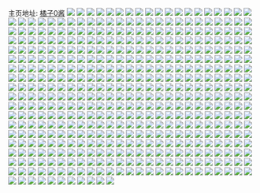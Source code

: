 主页地址: [橘子0酱](https://weibo.com/u/6701399837) 
![](https://wx4.sinaimg.cn/mw2000/007jwoe9ly1h9qiqtlejpj30j60j6gn1.jpg) 
![](https://wx4.sinaimg.cn/mw2000/007jwoe9ly1h9qcsbw22vj30pg15ytcb.jpg) 
![](https://wx4.sinaimg.cn/mw2000/007jwoe9ly1h9pflc5ofdj30wi1ycaz8.jpg) 
![](https://wx4.sinaimg.cn/mw2000/007jwoe9ly1h9pflg1nn5j30wi1yc7wh.jpg) 
![](https://wx4.sinaimg.cn/mw2000/007jwoe9ly1h9pflirvzej30wi1ycts8.jpg) 
![](https://wx4.sinaimg.cn/mw2000/007jwoe9ly1h9pflkoxbdj30wi1yc4hn.jpg) 
![](https://wx4.sinaimg.cn/mw2000/007jwoe9ly1h9pfln9adzj30wi1yckeg.jpg) 
![](https://wx4.sinaimg.cn/mw2000/007jwoe9ly1h9pflp9jcjj30wi1ycqld.jpg) 
![](https://wx4.sinaimg.cn/mw2000/007jwoe9ly1h9pflqx19zj30wi1ycqky.jpg) 
![](https://wx4.sinaimg.cn/mw2000/007jwoe9ly1h9pflt6byvj30wi1ycner.jpg) 
![](https://wx4.sinaimg.cn/mw2000/007jwoe9ly1h9p6z1iounj30wi1ycdwa.jpg) 
![](https://wx4.sinaimg.cn/mw2000/007jwoe9ly1h9p6z0a7zhj30wi1yctnm.jpg) 
![](https://wx4.sinaimg.cn/mw2000/007jwoe9ly1h9p4u9vikkj30ty0yg0we.jpg) 
![](https://wx4.sinaimg.cn/mw2000/007jwoe9ly1h9p4ucv9aej30wi1yctnh.jpg) 
![](https://wx4.sinaimg.cn/mw2000/007jwoe9ly1h9o75vvrhoj30wi1yctwe.jpg) 
![](https://wx4.sinaimg.cn/mw2000/007jwoe9ly1h9o75su8tkj30wi1ycnpd.jpg) 
![](https://wx4.sinaimg.cn/mw2000/007jwoe9ly1h9o75z8t87j30wi1yc4qp.jpg) 
![](https://wx4.sinaimg.cn/mw2000/007jwoe9ly1h9o7602ayyj30u01sxgzg.jpg) 
![](https://wx4.sinaimg.cn/mw2000/007jwoe9ly1h9m2c4nul4j30ty17c7fw.jpg) 
![](https://wx4.sinaimg.cn/mw2000/007jwoe9ly1h9lr18wi9gj30mh0tzqe1.jpg) 
![](https://wx4.sinaimg.cn/mw2000/007jwoe9ly1h9lr1plzulj32c0340kjl.jpg) 
![](https://wx4.sinaimg.cn/mw2000/007jwoe9ly1h9kg23wgq0j32c0340kjn.jpg) 
![](https://wx4.sinaimg.cn/mw2000/007jwoe9ly1h9kg1y2guyj32c0340e84.jpg) 
![](https://wx4.sinaimg.cn/mw2000/007jwoe9ly1h9kg1qxpwuj32c0340qv7.jpg) 
![](https://wx4.sinaimg.cn/mw2000/007jwoe9ly1h9kg3mckf5j31o02807wh.jpg) 
![](https://wx4.sinaimg.cn/mw2000/007jwoe9ly1h9jj4p1qmzj31sc2dsu0x.jpg) 
![](https://wx4.sinaimg.cn/mw2000/007jwoe9ly1h9jj7vh6bzj30fn0fndhj.jpg) 
![](https://wx4.sinaimg.cn/mw2000/007jwoe9ly1h9it2gzj00j30wi1ycgqg.jpg) 
![](https://wx4.sinaimg.cn/mw2000/007jwoe9ly1h9idrrp7vwj32c02c04qq.jpg) 
![](https://wx4.sinaimg.cn/mw2000/007jwoe9ly1h9ids9qlmwj32c02c01ky.jpg) 
![](https://wx4.sinaimg.cn/mw2000/007jwoe9ly1h9ids7ygltj32c0340u0x.jpg) 
![](https://wx4.sinaimg.cn/mw2000/007jwoe9ly1h9ids6hum4j32c02c0npe.jpg) 
![](https://wx4.sinaimg.cn/mw2000/007jwoe9ly1h9hqpq0sv2j30u00bnads.jpg) 
![](https://wx4.sinaimg.cn/mw2000/007jwoe9ly1h9fg2la3tzj30tu0ws795.jpg) 
![](https://wx4.sinaimg.cn/mw2000/007jwoe9ly1h9f3zf26x1j30u0140n6i.jpg) 
![](https://wx4.sinaimg.cn/mw2000/007jwoe9ly1h9f41hozfzj30u0140wny.jpg) 
![](https://wx4.sinaimg.cn/mw2000/007jwoe9ly1h9f3zgvusej30u0140qam.jpg) 
![](https://wx4.sinaimg.cn/mw2000/007jwoe9ly1h9f41gq6etj30u0140qbg.jpg) 
![](https://wx4.sinaimg.cn/mw2000/007jwoe9ly1h9eu8vlw90j30u01407d2.jpg) 
![](https://wx4.sinaimg.cn/mw2000/007jwoe9ly1h9e4ookmrrj30u00spgng.jpg) 
![](https://wx4.sinaimg.cn/mw2000/007jwoe9ly1h9e41ijidrj30jd0ivdit.jpg) 
![](https://wx4.sinaimg.cn/mw2000/007jwoe9ly1h9e41hwn77j30u0140484.jpg) 
![](https://wx4.sinaimg.cn/mw2000/007jwoe9ly1h9e2capmd0j30u00u0ahz.jpg) 
![](https://wx4.sinaimg.cn/mw2000/007jwoe9ly1h9e2cc582tj30u00u0k09.jpg) 
![](https://wx4.sinaimg.cn/mw2000/007jwoe9ly1h9e2cbjxnxj30u00u0dmx.jpg) 
![](https://wx4.sinaimg.cn/mw2000/007jwoe9ly1h9e2cp84g1j30u00u0dlh.jpg) 
![](https://wx4.sinaimg.cn/mw2000/007jwoe9ly1h9e2cqwqijj30u0140wqr.jpg) 
![](https://wx4.sinaimg.cn/mw2000/007jwoe9ly1h9e2ccnu3tj30u00u0wl0.jpg) 
![](https://wx4.sinaimg.cn/mw2000/007jwoe9ly1h9dxlnnle0j30u014045s.jpg) 
![](https://wx4.sinaimg.cn/mw2000/007jwoe9ly1h9dxln11qhj30u01407a3.jpg) 
![](https://wx4.sinaimg.cn/mw2000/007jwoe9ly1h9dqbxrp8jj30tr0swgn9.jpg) 
![](https://wx4.sinaimg.cn/mw2000/007jwoe9ly1h9dqbecyddj30tt1bftbq.jpg) 
![](https://wx4.sinaimg.cn/mw2000/007jwoe9ly1h9dgabd6h9j30u00u0dll.jpg) 
![](https://wx4.sinaimg.cn/mw2000/007jwoe9ly1h9dgabqs1hj30u00u0q9n.jpg) 
![](https://wx4.sinaimg.cn/mw2000/007jwoe9ly1h9d0qziejnj30tw0pxabk.jpg) 
![](https://wx4.sinaimg.cn/mw2000/007jwoe9ly1h9czeavhd6j30u01sy40h.jpg) 
![](https://wx4.sinaimg.cn/mw2000/007jwoe9ly1h9czecb3j0j30u01sywha.jpg) 
![](https://wx4.sinaimg.cn/mw2000/007jwoe9ly1h9czedgug1j30u01symzz.jpg) 
![](https://wx4.sinaimg.cn/mw2000/007jwoe9ly1h9ctbws8s5j30u0140gwp.jpg) 
![](https://wx4.sinaimg.cn/mw2000/007jwoe9ly1h9ctbxcykaj30u0140te9.jpg) 
![](https://wx4.sinaimg.cn/mw2000/007jwoe9ly1h9bip7lm8bj30u01syn35.jpg) 
![](https://wx4.sinaimg.cn/mw2000/007jwoe9ly1h9baen6hsqj30u014048p.jpg) 
![](https://wx4.sinaimg.cn/mw2000/007jwoe9ly1h9baemm7onj30u0140k1n.jpg) 
![](https://wx4.sinaimg.cn/mw2000/007jwoe9ly1h99aqozhq6j30an0etdgd.jpg) 
![](https://wx4.sinaimg.cn/mw2000/007jwoe9ly1h99aoiftorj30u0140q7x.jpg) 
![](https://wx4.sinaimg.cn/mw2000/007jwoe9ly1h99aoitgopj30u014047m.jpg) 
![](https://wx4.sinaimg.cn/mw2000/007jwoe9ly1h97s2wehr8j30u01sy4a1.jpg) 
![](https://wx4.sinaimg.cn/mw2000/007jwoe9ly1h903dbucrgj30u01syn4y.jpg) 
![](https://wx4.sinaimg.cn/mw2000/007jwoe9ly1h903dhc0anj30u01sy7cs.jpg) 
![](https://wx4.sinaimg.cn/mw2000/007jwoe9ly1h900byoappj30u01sywly.jpg) 
![](https://wx4.sinaimg.cn/mw2000/007jwoe9ly1h900bty05sj30u01sy464.jpg) 
![](https://wx4.sinaimg.cn/mw2000/007jwoe9ly1h900c4wgyvj30u01syqal.jpg) 
![](https://wx4.sinaimg.cn/mw2000/007jwoe9ly1h8zhz8dja0j30u0140tdv.jpg) 
![](https://wx4.sinaimg.cn/mw2000/007jwoe9ly1h8zhzvyf8gj30u01sywjk.jpg) 
![](https://wx4.sinaimg.cn/mw2000/007jwoe9ly1h8ya7r2s9fj30ps0r6wi5.jpg) 
![](https://wx4.sinaimg.cn/mw2000/007jwoe9ly1h8x7zw9cd9j30u014010g.jpg) 
![](https://wx4.sinaimg.cn/mw2000/007jwoe9ly1h8wtrylvh8j30u01sywjt.jpg) 
![](https://wx4.sinaimg.cn/mw2000/007jwoe9ly1h8vlwkpmy9j30u01sydk9.jpg) 
![](https://wx4.sinaimg.cn/mw2000/007jwoe9ly1h8vhmngh63j30u01sywit.jpg) 
![](https://wx4.sinaimg.cn/mw2000/007jwoe9ly1h8v3rahfswj30u00u0n23.jpg) 
![](https://wx4.sinaimg.cn/mw2000/007jwoe9ly1h8v3rbbqscj30u0140wo0.jpg) 
![](https://wx4.sinaimg.cn/mw2000/007jwoe9ly1h8uj0auu52j30u00q8wib.jpg) 
![](https://wx4.sinaimg.cn/mw2000/007jwoe9ly1h8uj0o74v0j30u00m50vy.jpg) 
![](https://wx4.sinaimg.cn/mw2000/007jwoe9ly1h8u33je19uj30u0140al8.jpg) 
![](https://wx4.sinaimg.cn/mw2000/007jwoe9ly1h8u33kfue1j30u0140n84.jpg) 
![](https://wx4.sinaimg.cn/mw2000/007jwoe9ly1h8u3akt1pbj30ku0bojrz.jpg) 
![](https://wx4.sinaimg.cn/mw2000/007jwoe9ly1h8t2fp5xo0j30u0140doz.jpg) 
![](https://wx4.sinaimg.cn/mw2000/007jwoe9ly1h8t2fxkmvlj30u0140dod.jpg) 
![](https://wx4.sinaimg.cn/mw2000/007jwoe9ly1h8t2ftcnvfj30u00u0gu9.jpg) 
![](https://wx4.sinaimg.cn/mw2000/007jwoe9ly1h8t2fzvp5qj30u00u0wn9.jpg) 
![](https://wx4.sinaimg.cn/mw2000/007jwoe9ly1h8t2g14buoj30u00u043s.jpg) 
![](https://wx4.sinaimg.cn/mw2000/007jwoe9ly1h8t2g3il5ij30u00u0thd.jpg) 
![](https://wx4.sinaimg.cn/mw2000/007jwoe9ly1h8t2g7vv0pj30u00u0k1a.jpg) 
![](https://wx4.sinaimg.cn/mw2000/007jwoe9ly1h8t2g6btytj30u00u0qal.jpg) 
![](https://wx4.sinaimg.cn/mw2000/007jwoe9ly1h8orr7pfrlj30u00u0gv4.jpg) 
![](https://wx4.sinaimg.cn/mw2000/007jwoe9ly1h8orr80z3vj30u0140gve.jpg) 
![](https://wx4.sinaimg.cn/mw2000/007jwoe9ly1h8osl8dk9vj30u01sytgc.jpg) 
![](https://wx4.sinaimg.cn/mw2000/007jwoe9ly1h8osleginsj30u01sywmk.jpg) 
![](https://wx4.sinaimg.cn/mw2000/007jwoe9ly1h8ondsoomaj30u01sxqb0.jpg) 
![](https://wx4.sinaimg.cn/mw2000/007jwoe9ly1h8one6efylj30u01syah3.jpg) 
![](https://wx4.sinaimg.cn/mw2000/007jwoe9ly1h8okd1dvznj30u0141wn1.jpg) 
![](https://wx4.sinaimg.cn/mw2000/007jwoe9ly1h8okd2jba6j30u0140gtr.jpg) 
![](https://wx4.sinaimg.cn/mw2000/007jwoe9ly1h8okd1o7ahj30u014178k.jpg) 
![](https://wx4.sinaimg.cn/mw2000/007jwoe9ly1h8okd22bz3j30u0141wmx.jpg) 
![](https://wx4.sinaimg.cn/mw2000/007jwoe9ly1h8jh77rke9j30u01sx49u.jpg) 
![](https://wx4.sinaimg.cn/mw2000/007jwoe9ly1h8jh8lvxu8j30tu0yk10c.jpg) 
![](https://wx4.sinaimg.cn/mw2000/007jwoe9ly1h8jh7ui62aj30u00d8mzs.jpg) 
![](https://wx4.sinaimg.cn/mw2000/007jwoe9ly1h8iu3y6tgrj31sy0u0gsl.jpg) 
![](https://wx4.sinaimg.cn/mw2000/007jwoe9ly1h8iu3tscyoj31sy0u0akw.jpg) 
![](https://wx4.sinaimg.cn/mw2000/007jwoe9ly1h8ik32s4pfj31400u0467.jpg) 
![](https://wx4.sinaimg.cn/mw2000/007jwoe9ly1h8ha9ojy7sj313z0u0489.jpg) 
![](https://wx4.sinaimg.cn/mw2000/007jwoe9ly1h8hadoixq1j30u01syal9.jpg) 
![](https://wx4.sinaimg.cn/mw2000/007jwoe9ly1h8haj6yb5uj30u01syadf.jpg) 
![](https://wx4.sinaimg.cn/mw2000/007jwoe9ly1h8h4rz1ejdj30u01sygra.jpg) 
![](https://wx4.sinaimg.cn/mw2000/007jwoe9ly1h8h4ufsaaoj30u01sygqi.jpg) 
![](https://wx4.sinaimg.cn/mw2000/007jwoe9ly1h8g885rlymj30u00tx0v2.jpg) 
![](https://wx4.sinaimg.cn/mw2000/007jwoe9ly1h8g1b58e5dj30u01sydlb.jpg) 
![](https://wx4.sinaimg.cn/mw2000/007jwoe9ly1h8g1b3ypp5j30u01sygwz.jpg) 
![](https://wx4.sinaimg.cn/mw2000/007jwoe9ly1h8g1bbumxvj30u01sy49u.jpg) 
![](https://wx4.sinaimg.cn/mw2000/007jwoe9ly1h8g1biv76sj30u01syk2p.jpg) 
![](https://wx4.sinaimg.cn/mw2000/007jwoe9ly1h8fbssqklmj30tz0xd412.jpg) 
![](https://wx4.sinaimg.cn/mw2000/007jwoe9ly1h8dvwubacvj313y0u0k0d.jpg) 
![](https://wx4.sinaimg.cn/mw2000/007jwoe9ly1h8dvwuv4haj313y0u0k0a.jpg) 
![](https://wx4.sinaimg.cn/mw2000/007jwoe9ly1h8dvwveuypj313y0u0qdd.jpg) 
![](https://wx4.sinaimg.cn/mw2000/007jwoe9ly1h8dvww245oj313y0u0n6z.jpg) 
![](https://wx4.sinaimg.cn/mw2000/007jwoe9ly1h8d2y634svj30u01syq8b.jpg) 
![](https://wx4.sinaimg.cn/mw2000/007jwoe9ly1h8cxeskbh9j31hc0u0n82.jpg) 
![](https://wx4.sinaimg.cn/mw2000/007jwoe9ly1h8cv0r4i88j30u01sx49m.jpg) 
![](https://wx4.sinaimg.cn/mw2000/007jwoe9ly1h8crfcni4lj30u0140n76.jpg) 
![](https://wx4.sinaimg.cn/mw2000/007jwoe9ly1h8crfc79q2j30u0140qbk.jpg) 
![](https://wx4.sinaimg.cn/mw2000/007jwoe9ly1h8bmweks82j30u0140jz1.jpg) 
![](https://wx4.sinaimg.cn/mw2000/007jwoe9ly1h8bhzwh4qkj30u0140tdb.jpg) 
![](https://wx4.sinaimg.cn/mw2000/007jwoe9ly1h8bbx94bsfj30rt1b5n6d.jpg) 
![](https://wx4.sinaimg.cn/mw2000/007jwoe9ly1h8bbxqeq44j30zk0k0djg.jpg) 
![](https://wx4.sinaimg.cn/mw2000/007jwoe9ly1h8atvbwji6j31sy0u0gw4.jpg) 
![](https://wx4.sinaimg.cn/mw2000/007jwoe9ly1h8angm7yb3j31400u0n4q.jpg) 
![](https://wx4.sinaimg.cn/mw2000/007jwoe9ly1h8angly8bbj31400u0gub.jpg) 
![](https://wx4.sinaimg.cn/mw2000/007jwoe9ly1h8aconinrij30hs0hsjru.jpg) 
![](https://wx4.sinaimg.cn/mw2000/007jwoe9ly1h88aiucdz8j30mv0mv0ux.jpg) 
![](https://wx4.sinaimg.cn/mw2000/007jwoe9ly1h88ai45focj30u01syjy2.jpg) 
![](https://wx4.sinaimg.cn/mw2000/007jwoe9ly1h888romto1j30q30sfjv3.jpg) 
![](https://wx4.sinaimg.cn/mw2000/007jwoe9ly1h888s5fpeyj30u014043y.jpg) 
![](https://wx4.sinaimg.cn/mw2000/007jwoe9ly1h888s4sxgaj30u01407ch.jpg) 
![](https://wx4.sinaimg.cn/mw2000/007jwoe9ly1h872h8ip3oj30u01bs0vq.jpg) 
![](https://wx4.sinaimg.cn/mw2000/007jwoe9ly1h870np8hy2j30u01syn45.jpg) 
![](https://wx4.sinaimg.cn/mw2000/007jwoe9ly1h86o6j1idij30gz0hsjsg.jpg) 
![](https://wx4.sinaimg.cn/mw2000/007jwoe9ly1h860jq49f4j30u0140dls.jpg) 
![](https://wx4.sinaimg.cn/mw2000/007jwoe9ly1h85mzgr7aqj30u00mjdgs.jpg) 
![](https://wx4.sinaimg.cn/mw2000/007jwoe9ly1h84lqlxosxj30u01407at.jpg) 
![](https://wx4.sinaimg.cn/mw2000/007jwoe9ly1h83w94jolmj30u01400yy.jpg) 
![](https://wx4.sinaimg.cn/mw2000/007jwoe9ly1h83w9466rej30u0140n53.jpg) 
![](https://wx4.sinaimg.cn/mw2000/007jwoe9ly1h83w94wcotj30u0140qcj.jpg) 
![](https://wx4.sinaimg.cn/mw2000/007jwoe9ly1h83w96v4xcj30u0140q8l.jpg) 
![](https://wx4.sinaimg.cn/mw2000/007jwoe9ly1h83w97tlqtj30u010y75n.jpg) 
![](https://wx4.sinaimg.cn/mw2000/007jwoe9ly1h83w97fegej30u0140n7w.jpg) 
![](https://wx4.sinaimg.cn/mw2000/007jwoe9ly1h83w96ei8oj30u0140tia.jpg) 
![](https://wx4.sinaimg.cn/mw2000/007jwoe9ly1h83w95y6yuj30u01407bs.jpg) 
![](https://wx4.sinaimg.cn/mw2000/007jwoe9ly1h83w95f28fj30u01407e5.jpg) 
![](https://wx4.sinaimg.cn/mw2000/007jwoe9ly1h836asgbgbj30u01lan21.jpg) 
![](https://wx4.sinaimg.cn/mw2000/007jwoe9ly1h827ux7y72j30u01sywjr.jpg) 
![](https://wx4.sinaimg.cn/mw2000/007jwoe9ly1h80cnqps17j30u01sy0x2.jpg) 
![](https://wx4.sinaimg.cn/mw2000/007jwoe9ly1h80cnsed6dj30u01sy78w.jpg) 
![](https://wx4.sinaimg.cn/mw2000/007jwoe9ly1h80abl7grnj30ty0wijtd.jpg) 
![](https://wx4.sinaimg.cn/mw2000/007jwoe9ly1h7z3j3pwf5j30u0140tcb.jpg) 
![](https://wx4.sinaimg.cn/mw2000/007jwoe9ly1h7z3j3egxyj30u0140n0t.jpg) 
![](https://wx4.sinaimg.cn/mw2000/007jwoe9ly1h7z3j4iq05j30u0140qa4.jpg) 
![](https://wx4.sinaimg.cn/mw2000/007jwoe9ly1h7ymi0qb7cj31sy0u0tda.jpg) 
![](https://wx4.sinaimg.cn/mw2000/007jwoe9ly1h7xzd0poj0j30u00u0agq.jpg) 
![](https://wx4.sinaimg.cn/mw2000/007jwoe9ly1h7xzewklywj30u01sy78b.jpg) 
![](https://wx4.sinaimg.cn/mw2000/007jwoe9ly1h7xzeye8g0j30u01syjvl.jpg) 
![](https://wx4.sinaimg.cn/mw2000/007jwoe9ly1h7xzd1e5lzj30u00u0dnb.jpg) 
![](https://wx4.sinaimg.cn/mw2000/007jwoe9ly1h7xzd0ekwlj30u00u0430.jpg) 
![](https://wx4.sinaimg.cn/mw2000/007jwoe9ly1h7xzd7iagqj31bd0twdpm.jpg) 
![](https://wx4.sinaimg.cn/mw2000/007jwoe9ly1h7xzd12lgqj30u00u0jy0.jpg) 
![](https://wx4.sinaimg.cn/mw2000/007jwoe9ly1h7xzgv953oj30u00u045t.jpg) 
![](https://wx4.sinaimg.cn/mw2000/007jwoe9ly1h7xzguxorxj30pf0pf42u.jpg) 
![](https://wx4.sinaimg.cn/mw2000/007jwoe9ly1h7xq2p45ybj30u01sy78r.jpg) 
![](https://wx4.sinaimg.cn/mw2000/007jwoe9ly1h7xq2qq72fj30u01sywkn.jpg) 
![](https://wx4.sinaimg.cn/mw2000/007jwoe9ly1h7xq2nvm8vj30u01sywkc.jpg) 
![](https://wx4.sinaimg.cn/mw2000/007jwoe9ly1h7xq2rya92j30u01syn2c.jpg) 
![](https://wx4.sinaimg.cn/mw2000/007jwoe9ly1h7wk571qh6j30u0140ajm.jpg) 
![](https://wx4.sinaimg.cn/mw2000/007jwoe9ly1h7wijpch8uj30u01sy78l.jpg) 
![](https://wx4.sinaimg.cn/mw2000/007jwoe9ly1h7wijo27t2j30u01syn27.jpg) 
![](https://wx4.sinaimg.cn/mw2000/007jwoe9ly1h7wih49ccsj30u01syag2.jpg) 
![](https://wx4.sinaimg.cn/mw2000/007jwoe9ly1h7wi5crfdqj30u00u0tco.jpg) 
![](https://wx4.sinaimg.cn/mw2000/007jwoe9ly1h7wdgo9f2mj30u0140wn9.jpg) 
![](https://wx4.sinaimg.cn/mw2000/007jwoe9ly1h7w9z91wjhj30u0140akg.jpg) 
![](https://wx4.sinaimg.cn/mw2000/007jwoe9ly1h7vgifemq5j30u01c246v.jpg) 
![](https://wx4.sinaimg.cn/mw2000/007jwoe9ly1h7vd2m8csgj31400u0afd.jpg) 
![](https://wx4.sinaimg.cn/mw2000/007jwoe9ly1h7vd2lw441j31400u0jxi.jpg) 
![](https://wx4.sinaimg.cn/mw2000/007jwoe9ly1h7uik0q4zxj30u01sytn3.jpg) 
![](https://wx4.sinaimg.cn/mw2000/007jwoe9ly1h7tysy9u5rj30u00i2aay.jpg) 
![](https://wx4.sinaimg.cn/mw2000/007jwoe9ly1h7s6s8xn2wj30u01syn8e.jpg) 
![](https://wx4.sinaimg.cn/mw2000/007jwoe9ly1h7s6s4aj92j30u01syama.jpg) 
![](https://wx4.sinaimg.cn/mw2000/007jwoe9ly1h7s482qlvnj30u0140n2i.jpg) 
![](https://wx4.sinaimg.cn/mw2000/007jwoe9ly1h7s482xfm0j30ah0aht93.jpg) 
![](https://wx4.sinaimg.cn/mw2000/007jwoe9ly1h7rnmb00lcj30u00u0wjv.jpg) 
![](https://wx4.sinaimg.cn/mw2000/007jwoe9ly1h7rnmai1ywj30u00u00xa.jpg) 
![](https://wx4.sinaimg.cn/mw2000/007jwoe9ly1h7r2dw71tuj30u0140wh6.jpg) 
![](https://wx4.sinaimg.cn/mw2000/007jwoe9ly1h7r29nph0aj30u01sy14d.jpg) 
![](https://wx4.sinaimg.cn/mw2000/007jwoe9ly1h7r29gii1rj30u01sydkd.jpg) 
![](https://wx4.sinaimg.cn/mw2000/007jwoe9ly1h7qmqttsuwj30u01407f8.jpg) 
![](https://wx4.sinaimg.cn/mw2000/007jwoe9ly1h7qmqt8i55j30u0140144.jpg) 
![](https://wx4.sinaimg.cn/mw2000/007jwoe9ly1h7p1cj4zvgj30u0140wn5.jpg) 
![](https://wx4.sinaimg.cn/mw2000/007jwoe9ly1h7lcya0k38j30u0190the.jpg) 
![](https://wx4.sinaimg.cn/mw2000/007jwoe9ly1h7kz1owwmgj30u0140wls.jpg) 
![](https://wx4.sinaimg.cn/mw2000/007jwoe9ly1h7kopwcjt9j30u01sywiv.jpg) 
![](https://wx4.sinaimg.cn/mw2000/007jwoe9ly1h7kopmuna2j30tm1s2dia.jpg) 
![](https://wx4.sinaimg.cn/mw2000/007jwoe9ly1h7ixjeg5anj30u01407dv.jpg) 
![](https://wx4.sinaimg.cn/mw2000/007jwoe9ly1h7ixje3jfyj30u0140dpx.jpg) 
![](https://wx4.sinaimg.cn/mw2000/007jwoe9ly1h7ixjf4ww0j30u01407ee.jpg) 
![](https://wx4.sinaimg.cn/mw2000/007jwoe9ly1h7f33p0ccjj30u0140n07.jpg) 
![](https://wx4.sinaimg.cn/mw2000/007jwoe9ly1h7f33pfbnkj30u01400y4.jpg) 
![](https://wx4.sinaimg.cn/mw2000/007jwoe9ly1h7f33pspsxj30u0140gru.jpg) 
![](https://wx4.sinaimg.cn/mw2000/007jwoe9ly1h7f33t7336j30u00u0mz7.jpg) 
![](https://wx4.sinaimg.cn/mw2000/007jwoe9ly1h7f33tipmqj30u0140n40.jpg) 
![](https://wx4.sinaimg.cn/mw2000/007jwoe9ly1h7f33tuv41j30u0140aia.jpg) 
![](https://wx4.sinaimg.cn/mw2000/007jwoe9ly1h7f2yoodlfj30u01sytco.jpg) 
![](https://wx4.sinaimg.cn/mw2000/007jwoe9ly1h7f2ypvut4j30u01sy799.jpg) 
![](https://wx4.sinaimg.cn/mw2000/007jwoe9ly1h78opycm8yj30u01400ut.jpg) 
![](https://wx4.sinaimg.cn/mw2000/007jwoe9ly1h76yd0pwuzj30u0140akp.jpg) 
![](https://wx4.sinaimg.cn/mw2000/007jwoe9ly1h768ak5t9hj30u0140dhf.jpg) 
![](https://wx4.sinaimg.cn/mw2000/007jwoe9ly1h768ala9sjj30u0140dir.jpg) 
![](https://wx4.sinaimg.cn/mw2000/007jwoe9ly1h75yxuumryj30lc0sg0ya.jpg) 
![](https://wx4.sinaimg.cn/mw2000/007jwoe9ly1h75yxtu654j30lc0sgn30.jpg) 
![](https://wx4.sinaimg.cn/mw2000/007jwoe9ly1h75yxuddezj30lc0sgwk1.jpg) 
![](https://wx4.sinaimg.cn/mw2000/007jwoe9ly1h74ouvspktj30u0140nga.jpg) 
![](https://wx4.sinaimg.cn/mw2000/007jwoe9ly1h72srvf74dj30u0140dme.jpg) 
![](https://wx4.sinaimg.cn/mw2000/007jwoe9ly1h72srwfrc9j30u0140gop.jpg) 
![](https://wx4.sinaimg.cn/mw2000/007jwoe9ly1h72srxobbcj30u014040m.jpg) 
![](https://wx4.sinaimg.cn/mw2000/007jwoe9ly1h72srqa3fvj30u0140jyq.jpg) 
![](https://wx4.sinaimg.cn/mw2000/007jwoe9ly1h72srt18nwj30u014079r.jpg) 
![](https://wx4.sinaimg.cn/mw2000/007jwoe9ly1h72srr9umcj30u0140q8c.jpg) 
![](https://wx4.sinaimg.cn/mw2000/007jwoe9ly1h72sru7e0rj30u0140qdv.jpg) 
![](https://wx4.sinaimg.cn/mw2000/007jwoe9ly1h72srs61ocj30u0140gtd.jpg) 
![](https://wx4.sinaimg.cn/mw2000/007jwoe9ly1h6yyh3jktzj30u014077f.jpg) 
![](https://wx4.sinaimg.cn/mw2000/007jwoe9ly1h6yyh6etwxj30u0140whc.jpg) 
![](https://wx4.sinaimg.cn/mw2000/007jwoe9ly1h6yyh4710jj30sq12awkv.jpg) 
![](https://wx4.sinaimg.cn/mw2000/007jwoe9ly1h6yyh4l1hkj30o40w60tc.jpg) 
![](https://wx4.sinaimg.cn/mw2000/007jwoe9ly1h6yyh57qbyj30u0140k0h.jpg) 
![](https://wx4.sinaimg.cn/mw2000/007jwoe9ly1h6yyh5uidvj30u0140tgr.jpg) 
![](https://wx4.sinaimg.cn/mw2000/007jwoe9ly1h6y78ktxgsj30u0140dn2.jpg) 
![](https://wx4.sinaimg.cn/mw2000/007jwoe9ly1h6r73pivboj30u01400uj.jpg) 
![](https://wx4.sinaimg.cn/mw2000/007jwoe9ly1h6r73ptw7hj30u0140jww.jpg) 
![](https://wx4.sinaimg.cn/mw2000/007jwoe9ly1h6ph4r0kdjj31400u0wlx.jpg) 
![](https://wx4.sinaimg.cn/mw2000/007jwoe9ly1h6ph4q0z2oj31400u0wme.jpg) 
![](https://wx4.sinaimg.cn/mw2000/007jwoe9ly1h6ph4qo5v6j31410u0430.jpg) 
![](https://wx4.sinaimg.cn/mw2000/007jwoe9ly1h6ph4rfcc8j31400u0q64.jpg) 
![](https://wx4.sinaimg.cn/mw2000/007jwoe9ly1h6ph4s3hzdj31400u047w.jpg) 
![](https://wx4.sinaimg.cn/mw2000/007jwoe9ly1h6ph4q9vgzj30u00u0mxu.jpg) 
![](https://wx4.sinaimg.cn/mw2000/007jwoe9ly1h6f1hebmooj30wi1yck33.jpg) 
![](https://wx4.sinaimg.cn/mw2000/007jwoe9ly1h6eaoyyue3j32c02c0hdt.jpg) 
![](https://wx4.sinaimg.cn/mw2000/007jwoe9ly1h6dtghods5j32c0340npd.jpg) 
![](https://wx4.sinaimg.cn/mw2000/007jwoe9ly1h6avk9gyi3j30u00u00uq.jpg) 
![](https://wx4.sinaimg.cn/mw2000/007jwoe9ly1h6avk9r8mcj30u00u0wkw.jpg) 
![](https://wx4.sinaimg.cn/mw2000/007jwoe9ly1h6auczyxccj30u0140gni.jpg) 
![](https://wx4.sinaimg.cn/mw2000/007jwoe9ly1h6au8687csj30u00u0q47.jpg) 
![](https://wx4.sinaimg.cn/mw2000/007jwoe9ly1h6au85oq8cj30u00u0jsz.jpg) 
![](https://wx4.sinaimg.cn/mw2000/007jwoe9ly1h6au29f2pqj30u00u0796.jpg) 
![](https://wx4.sinaimg.cn/mw2000/007jwoe9ly1h6au28n2ypj30u00u0gmq.jpg) 
![](https://wx4.sinaimg.cn/mw2000/007jwoe9ly1h6au1vq4ktj30u00u0gsy.jpg) 
![](https://wx4.sinaimg.cn/mw2000/007jwoe9ly1h6au2ushfij30tu0tu40p.jpg) 
![](https://wx4.sinaimg.cn/mw2000/007jwoe9ly1h6aqe7mji6j30u00u0n3a.jpg) 
![](https://wx4.sinaimg.cn/mw2000/007jwoe9ly1h69wvusp9rj30u01sywnh.jpg) 
![](https://wx4.sinaimg.cn/mw2000/007jwoe9ly1h69wvnpoigj30u01sythp.jpg) 
![](https://wx4.sinaimg.cn/mw2000/007jwoe9ly1h69waq30htj30u10u0799.jpg) 
![](https://wx4.sinaimg.cn/mw2000/007jwoe9ly1h69vwog19sj30u01404bd.jpg) 
![](https://wx4.sinaimg.cn/mw2000/007jwoe9ly1h69vwrv2btj30u0140dml.jpg) 
![](https://wx4.sinaimg.cn/mw2000/007jwoe9ly1h69vwqh5vvj30u014011p.jpg) 
![](https://wx4.sinaimg.cn/mw2000/007jwoe9ly1h69vwpzjz9j30u014076z.jpg) 
![](https://wx4.sinaimg.cn/mw2000/007jwoe9ly1h69g2s5f81j30u0140do0.jpg) 
![](https://wx4.sinaimg.cn/mw2000/007jwoe9ly1h69bw631i2j30u00oktbi.jpg) 
![](https://wx4.sinaimg.cn/mw2000/007jwoe9ly1h69bwtx87ej30u01sy77b.jpg) 
![](https://wx4.sinaimg.cn/mw2000/007jwoe9ly1h68siz6mqvj30u00p73yz.jpg) 
![](https://wx4.sinaimg.cn/mw2000/007jwoe9ly1h68sjm5nqyj30u01sy43h.jpg) 
![](https://wx4.sinaimg.cn/mw2000/007jwoe9ly1h68sjrqd7lj30u01sy79f.jpg) 
![](https://wx4.sinaimg.cn/mw2000/007jwoe9ly1h68sjjjlpbj30u01syn14.jpg) 
![](https://wx4.sinaimg.cn/mw2000/007jwoe9ly1h68jruvgljj30tx1dd437.jpg) 
![](https://wx4.sinaimg.cn/mw2000/007jwoe9ly1h68e0vfl87j30u00pqgmi.jpg) 
![](https://wx4.sinaimg.cn/mw2000/007jwoe9ly1h683tmge65j30u00jywfk.jpg) 
![](https://wx4.sinaimg.cn/mw2000/007jwoe9ly1h683tv0bldj30tw0esq4y.jpg) 
![](https://wx4.sinaimg.cn/mw2000/007jwoe9ly1h67st8t7qoj30u0140ab3.jpg) 
![](https://wx4.sinaimg.cn/mw2000/007jwoe9ly1h67hyai5cjj30u0140t9x.jpg) 
![](https://wx4.sinaimg.cn/mw2000/007jwoe9ly1h67hqmmh76j30tx0xp43e.jpg) 
![](https://wx4.sinaimg.cn/mw2000/007jwoe9ly1h67hqcr5pwj30tu0urgms.jpg) 
![](https://wx4.sinaimg.cn/mw2000/007jwoe9ly1h67blft5ajj30u01syk48.jpg) 
![](https://wx4.sinaimg.cn/mw2000/007jwoe9ly1h67blnim8jj30u01sy7g2.jpg) 
![](https://wx4.sinaimg.cn/mw2000/007jwoe9ly1h6694sxwrcj30u015jdhr.jpg) 
![](https://wx4.sinaimg.cn/mw2000/007jwoe9ly1h664y2q2t9j30u01syjyi.jpg) 
![](https://wx4.sinaimg.cn/mw2000/007jwoe9ly1h664z37zgej30u01sy0we.jpg) 
![](https://wx4.sinaimg.cn/mw2000/007jwoe9ly1h65ud3oy9uj30u01sydt3.jpg) 
![](https://wx4.sinaimg.cn/mw2000/007jwoe9ly1h658a5o2v1j30u0140wmy.jpg) 
![](https://wx4.sinaimg.cn/mw2000/007jwoe9ly1h650voxdgwj30u01sydmd.jpg) 
![](https://wx4.sinaimg.cn/mw2000/007jwoe9ly1h650vnq3lmj30u01syjyt.jpg) 
![](https://wx4.sinaimg.cn/mw2000/007jwoe9ly1h64zuuxfrdj30tu0tu423.jpg) 
![](https://wx4.sinaimg.cn/mw2000/007jwoe9ly1h64zwmi2pxj30u01syadx.jpg) 
![](https://wx4.sinaimg.cn/mw2000/007jwoe9ly1h64zwo1mkyj30u01sy7c7.jpg) 
![](https://wx4.sinaimg.cn/mw2000/007jwoe9ly1h64zwjz1lnj30u0140t9w.jpg) 
![](https://wx4.sinaimg.cn/mw2000/007jwoe9ly1h64zwpi4fbj30u00u243o.jpg) 
![](https://wx4.sinaimg.cn/mw2000/007jwoe9ly1h64zwq9zm2j30u0140420.jpg) 
![](https://wx4.sinaimg.cn/mw2000/007jwoe9ly1h64zwqpsb1j30u0140wiw.jpg) 
![](https://wx4.sinaimg.cn/mw2000/007jwoe9ly1h64zwr4g47j30tu0tun2s.jpg) 
![](https://wx4.sinaimg.cn/mw2000/007jwoe9ly1h64zwy3xrkj31400u0mxl.jpg) 
![](https://wx4.sinaimg.cn/mw2000/007jwoe9ly1h64yrwqrpaj30u0140abs.jpg) 
![](https://wx4.sinaimg.cn/mw2000/007jwoe9ly1h64yrx3axaj30wi0t6myj.jpg) 
![](https://wx4.sinaimg.cn/mw2000/007jwoe9ly1h63ybu0gh5j30u01syq8t.jpg) 
![](https://wx4.sinaimg.cn/mw2000/007jwoe9ly1h63yc0qyp9j30u01syq89.jpg) 
![](https://wx4.sinaimg.cn/mw2000/007jwoe9ly1h63x9kexdcj30u00u0adm.jpg) 
![](https://wx4.sinaimg.cn/mw2000/007jwoe9ly1h63u0rel0vj30u0140jwy.jpg) 
![](https://wx4.sinaimg.cn/mw2000/007jwoe9ly1h62vyzyisuj30u00u012s.jpg) 
![](https://wx4.sinaimg.cn/mw2000/007jwoe9ly1h60rxc71rsj30u0140jwl.jpg) 
![](https://wx4.sinaimg.cn/mw2000/007jwoe9ly1h5zn4l0e08j30u0140jtq.jpg) 
![](https://wx4.sinaimg.cn/mw2000/007jwoe9ly1h5zn4m0uvkj30u0140tap.jpg) 
![](https://wx4.sinaimg.cn/mw2000/007jwoe9ly1h5zn4kbqurj30u0140jtx.jpg) 
![](https://wx4.sinaimg.cn/mw2000/007jwoe9ly1h5zn4mqpgsj30u0140dpa.jpg) 
![](https://wx4.sinaimg.cn/mw2000/007jwoe9ly1h5x9clm97gj31400u04a7.jpg) 
![](https://wx4.sinaimg.cn/mw2000/007jwoe9ly1h5uiqr3axnj31sy0u0ti7.jpg) 
![](https://wx4.sinaimg.cn/mw2000/007jwoe9ly1h5uiqwj8gmj31sy0u0491.jpg) 
![](https://wx4.sinaimg.cn/mw2000/007jwoe9ly1h5uiqziue0j31sy0u0tc4.jpg) 
![](https://wx4.sinaimg.cn/mw2000/007jwoe9ly1h5uir4s8mzj31sy0u0dnp.jpg) 
![](https://wx4.sinaimg.cn/mw2000/007jwoe9ly1h5rwgn91o3j30u01synag.jpg) 
![](https://wx4.sinaimg.cn/mw2000/007jwoe9ly1h5rwfu3gh2j30u0186jte.jpg) 
![](https://wx4.sinaimg.cn/mw2000/007jwoe9ly1h5pvyy12l9j30u01syaek.jpg) 
![](https://wx4.sinaimg.cn/mw2000/007jwoe9ly1h5og26vcmkj31400u07cv.jpg) 
![](https://wx4.sinaimg.cn/mw2000/007jwoe9ly1h5og26g14rj31400u048q.jpg) 
![](https://wx4.sinaimg.cn/mw2000/007jwoe9ly1h5og26g14rj31400u048q.jpg) 
![](https://wx4.sinaimg.cn/mw2000/007jwoe9ly1h5mamz0iuij30u0140n4a.jpg) 
![](https://wx4.sinaimg.cn/mw2000/007jwoe9ly1h5mamzapgmj30u0140wks.jpg) 
![](https://wx4.sinaimg.cn/mw2000/007jwoe9ly1h5m7ljfpabj30rv1mz7fe.jpg) 
![](https://wx4.sinaimg.cn/mw2000/007jwoe9ly1h5m7lki6gfj30rl1qldra.jpg) 
![](https://wx4.sinaimg.cn/mw2000/007jwoe9ly1h5m7llk19cj30rp1q149n.jpg) 
![](https://wx4.sinaimg.cn/mw2000/007jwoe9ly1h5m7lmqmhcj30s71qp4a2.jpg) 
![](https://wx4.sinaimg.cn/mw2000/007jwoe9ly1h5m7lnp8uej30rt1qo4a4.jpg) 
![](https://wx4.sinaimg.cn/mw2000/007jwoe9ly1h5m7lhvcy8j30s11qbtlf.jpg) 
![](https://wx4.sinaimg.cn/mw2000/007jwoe9ly1h5m7loqc6jj30rr1pwqen.jpg) 
![](https://wx4.sinaimg.cn/mw2000/007jwoe9ly1h5m7lpxc1lj30rn1q9gwq.jpg) 
![](https://wx4.sinaimg.cn/mw2000/007jwoe9ly1h5m7omjbikj30tu0tudkq.jpg) 
![](https://wx4.sinaimg.cn/mw2000/007jwoe9ly1h5l0nwjsu0j30jg0jgjss.jpg) 
![](https://wx4.sinaimg.cn/mw2000/007jwoe9ly1h5khiyksr9j30u00u0act.jpg) 
![](https://wx4.sinaimg.cn/mw2000/007jwoe9ly1h5j71dn1u3j30u00wk0y6.jpg) 
![](https://wx4.sinaimg.cn/mw2000/007jwoe9ly1h5j4ft5znpj30tz0tzafp.jpg) 
![](https://wx4.sinaimg.cn/mw2000/007jwoe9ly1h5j4fu602xj30u014047h.jpg) 
![](https://wx4.sinaimg.cn/mw2000/007jwoe9ly1h5j49z4bemj30u0140dri.jpg) 
![](https://wx4.sinaimg.cn/mw2000/007jwoe9ly1h5j49x8sqcj30u0140ahq.jpg) 
![](https://wx4.sinaimg.cn/mw2000/007jwoe9ly1h5j3351clfj30u00v1n24.jpg) 
![](https://wx4.sinaimg.cn/mw2000/007jwoe9ly1h5j2nazis0j31400u0qcj.jpg) 
![](https://wx4.sinaimg.cn/mw2000/007jwoe9ly1h5i2grydnjj30u01sygt6.jpg) 
![](https://wx4.sinaimg.cn/mw2000/007jwoe9ly1h5hkg5cuovj30u0140tfx.jpg) 
![](https://wx4.sinaimg.cn/mw2000/007jwoe9ly1h5fag5oej1j30u014g79g.jpg) 
![](https://wx4.sinaimg.cn/mw2000/007jwoe9ly1h5edmu2ahbj30tx0k9dhp.jpg) 
![](https://wx4.sinaimg.cn/mw2000/007jwoe9ly1h5e6xy13vqj30u00u079j.jpg) 
![](https://wx4.sinaimg.cn/mw2000/007jwoe9ly1h5dm4y9ppkj30u01syn1l.jpg) 
![](https://wx4.sinaimg.cn/mw2000/007jwoe9ly1h5dln0nbn7j30tz0lsaec.jpg) 
![](https://wx4.sinaimg.cn/mw2000/007jwoe9ly1h5df2as9rpj30u0140463.jpg) 
![](https://wx4.sinaimg.cn/mw2000/007jwoe9ly1h5d9gn66dgj30pq1gzn29.jpg) 
![](https://wx4.sinaimg.cn/mw2000/007jwoe9ly1h5d2lw4shsj30u014011a.jpg) 
![](https://wx4.sinaimg.cn/mw2000/007jwoe9ly1h5d2lvf9kjj30u01407cw.jpg) 
![](https://wx4.sinaimg.cn/mw2000/007jwoe9ly1h5d0ans2tfj30u0140tnc.jpg) 
![](https://wx4.sinaimg.cn/mw2000/007jwoe9ly1h5by5vk4vjj30u01400x1.jpg) 
![](https://wx4.sinaimg.cn/mw2000/007jwoe9ly1h5bvkimlsgj30u0140qba.jpg) 
![](https://wx4.sinaimg.cn/mw2000/007jwoe9ly1h5amxk56zdj30tx0hjabn.jpg) 
![](https://wx4.sinaimg.cn/mw2000/007jwoe9ly1h57nusx96ej30u0140qbp.jpg) 
![](https://wx4.sinaimg.cn/mw2000/007jwoe9ly1h57nut9j8jj30u0140qb0.jpg) 
![](https://wx4.sinaimg.cn/mw2000/007jwoe9ly1h57nuu0mn2j30u0140qbc.jpg) 
![](https://wx4.sinaimg.cn/mw2000/007jwoe9ly1h50rvc7v4zj30u01sy7in.jpg) 
![](https://wx4.sinaimg.cn/mw2000/007jwoe9ly1h50fguef11j30u01sygpw.jpg) 
![](https://wx4.sinaimg.cn/mw2000/007jwoe9ly1h50fd9tljaj30u0140459.jpg) 
![](https://wx4.sinaimg.cn/mw2000/007jwoe9ly1h50b12hmpsj30u01400yu.jpg) 
![](https://wx4.sinaimg.cn/mw2000/007jwoe9ly1h4zmnkoamuj30u00u00xf.jpg) 
![](https://wx4.sinaimg.cn/mw2000/007jwoe9ly1h4zmnkzkiyj30u00u0tdf.jpg) 
![](https://wx4.sinaimg.cn/mw2000/007jwoe9ly1h4z24oy2ubj30ty0u1jt1.jpg) 
![](https://wx4.sinaimg.cn/mw2000/007jwoe9ly1h4xddkwltuj30u01sydl0.jpg) 
![](https://wx4.sinaimg.cn/mw2000/007jwoe9ly1h4s01dr6o7j30u01sydn2.jpg) 
![](https://wx4.sinaimg.cn/mw2000/007jwoe9ly1h4l03hfurij30u01syad1.jpg) 
![](https://wx4.sinaimg.cn/mw2000/007jwoe9ly1h4k2lhwdapj30su1f9wnb.jpg) 
![](https://wx4.sinaimg.cn/mw2000/007jwoe9ly1h4j29x4uahj31sy0u07at.jpg) 
![](https://wx4.sinaimg.cn/mw2000/007jwoe9ly1h4j2a3a2h6j31sy0u0k0b.jpg) 
![](https://wx4.sinaimg.cn/mw2000/007jwoe9ly1h4j2a8y5zrj31sy0u0wq1.jpg) 
![](https://wx4.sinaimg.cn/mw2000/007jwoe9ly1h4j2afeyehj31sy0u0dp1.jpg) 
![](https://wx4.sinaimg.cn/mw2000/007jwoe9ly1h4j2albormj31sy0u0wjk.jpg) 
![](https://wx4.sinaimg.cn/mw2000/007jwoe9ly1h4j29ry24hj31sy0u046z.jpg) 
![](https://wx4.sinaimg.cn/mw2000/007jwoe9ly1h4j2arc48uj31sy0u0wmp.jpg) 
![](https://wx4.sinaimg.cn/mw2000/007jwoe9ly1h4j2flknitj31sy0u0thv.jpg) 
![](https://wx4.sinaimg.cn/mw2000/007jwoe9ly1h4j2frknqyj31sy0u07cj.jpg) 
![](https://wx4.sinaimg.cn/mw2000/007jwoe9ly1h4il99uggvj30u00u0ahf.jpg) 
![](https://wx4.sinaimg.cn/mw2000/007jwoe9ly1h4gqd0rl6xj30k00zk7a0.jpg) 
![](https://wx4.sinaimg.cn/mw2000/007jwoe9ly1h4g8q0p5bgj31400u0jw1.jpg) 
![](https://wx4.sinaimg.cn/mw2000/007jwoe9ly1h4eajl4vcoj32c0340x6p.jpg) 
![](https://wx4.sinaimg.cn/mw2000/007jwoe9ly1h4dw1kc4scj30ts0y2wh3.jpg) 
![](https://wx4.sinaimg.cn/mw2000/007jwoe9ly1h4dvqkt3d7j30wi1yck45.jpg) 
![](https://wx4.sinaimg.cn/mw2000/007jwoe9ly1h4dvqls803j30wi1yc4bb.jpg) 
![](https://wx4.sinaimg.cn/mw2000/007jwoe9ly1h4dvptxg0yj30wi1yc4qp.jpg) 
![](https://wx4.sinaimg.cn/mw2000/007jwoe9ly1h4dvprcs16j30u01sxgxd.jpg) 
![](https://wx4.sinaimg.cn/mw2000/007jwoe9ly1h4ds1jjswxj31400u07cc.jpg) 
![](https://wx4.sinaimg.cn/mw2000/007jwoe9ly1h4ds1ttmu4j30u01sywoh.jpg) 
![](https://wx4.sinaimg.cn/mw2000/007jwoe9ly1h4dnyxmilzj30x71beaeg.jpg) 
![](https://wx4.sinaimg.cn/mw2000/007jwoe9ly1h4dmflwk4hj30tz0miwqc.jpg) 
![](https://wx4.sinaimg.cn/mw2000/007jwoe9ly1h4dmg2o27aj30mi0mrter.jpg) 
![](https://wx4.sinaimg.cn/mw2000/007jwoe9ly1h4dmhm4blzj30tz0mi7er.jpg) 
![](https://wx4.sinaimg.cn/mw2000/007jwoe9ly1h4c6sjppenj31sc2ds1ky.jpg) 
![](https://wx4.sinaimg.cn/mw2000/007jwoe9ly1h4bz01v1kij31400u0n6p.jpg) 
![](https://wx4.sinaimg.cn/mw2000/007jwoe9ly1h4bjdkxmmyj30wi1yc1kx.jpg) 
![](https://wx4.sinaimg.cn/mw2000/007jwoe9ly1h4bhq38pagj30u010owih.jpg) 
![](https://wx4.sinaimg.cn/mw2000/007jwoe9ly1h4bho2iz35j30wi1ycdvj.jpg) 
![](https://wx4.sinaimg.cn/mw2000/007jwoe9ly1h4bhp493u2j30wi1yck3k.jpg) 
![](https://wx4.sinaimg.cn/mw2000/007jwoe9ly1h4a4st4cflj30wi0wiqak.jpg) 
![](https://wx4.sinaimg.cn/mw2000/007jwoe9ly1h4a4spdszwj30u01pq0ym.jpg) 
![](https://wx4.sinaimg.cn/mw2000/007jwoe9ly1h49xxr8n6bj32c03404qq.jpg) 
![](https://wx4.sinaimg.cn/mw2000/007jwoe9ly1h49xxp07xbj32c03404qq.jpg) 
![](https://wx4.sinaimg.cn/mw2000/007jwoe9ly1h49xxq1x4jj30wh17bdos.jpg) 
![](https://wx4.sinaimg.cn/mw2000/007jwoe9ly1h499emmrlej30wi1ycakn.jpg) 
![](https://wx4.sinaimg.cn/mw2000/007jwoe9ly1h48gz3kbwqj30u0140jy5.jpg) 
![](https://wx4.sinaimg.cn/mw2000/007jwoe9ly1h47bi5ugioj30wi1ycgzt.jpg) 
![](https://wx4.sinaimg.cn/mw2000/007jwoe9ly1h47bi70ecsj30wi1ycnf6.jpg) 
![](https://wx4.sinaimg.cn/mw2000/007jwoe9ly1h47bc0a6y5j31o0280hdt.jpg) 
![](https://wx4.sinaimg.cn/mw2000/007jwoe9ly1h47bc1fb33j31o0280hdt.jpg) 
![](https://wx4.sinaimg.cn/mw2000/007jwoe9ly1h46ye9lvwnj30ty112gpc.jpg) 
![](https://wx4.sinaimg.cn/mw2000/007jwoe9ly1h46yeyffitj30u015nwky.jpg) 
![](https://wx4.sinaimg.cn/mw2000/007jwoe9ly1h46ydr21caj30wi1yc4pc.jpg) 
![](https://wx4.sinaimg.cn/mw2000/007jwoe9ly1h46xnev0buj30t608fq6p.jpg) 
![](https://wx4.sinaimg.cn/mw2000/007jwoe9ly1h46sxk6ayhj30wi1ycnba.jpg) 
![](https://wx4.sinaimg.cn/mw2000/007jwoe9ly1h46ryvjvh0j30u01sxamx.jpg) 
![](https://wx4.sinaimg.cn/mw2000/007jwoe9ly1h46mycetxgj30po0qlq5w.jpg) 
![](https://wx4.sinaimg.cn/mw2000/007jwoe9ly1h46n17uxdpj30u01sx4e9.jpg) 
![](https://wx4.sinaimg.cn/mw2000/007jwoe9ly1h4687az60gj30u014011l.jpg) 
![](https://wx4.sinaimg.cn/mw2000/007jwoe9ly1h46877raobj30u01407dk.jpg) 
![](https://wx4.sinaimg.cn/mw2000/007jwoe9ly1h465jl6mzsj30k00jyjt9.jpg) 
![](https://wx4.sinaimg.cn/mw2000/007jwoe9ly1h45htbxa8mj30ty13stcm.jpg) 
![](https://wx4.sinaimg.cn/mw2000/007jwoe9ly1h45250pjgfj30u01sxtl4.jpg) 
![](https://wx4.sinaimg.cn/mw2000/007jwoe9ly1h44bj8n42fj31yc0winpd.jpg) 
![](https://wx4.sinaimg.cn/mw2000/007jwoe9ly1h444ta57c8j32c030ktz7.jpg) 
![](https://wx4.sinaimg.cn/mw2000/007jwoe9ly1h42qttn8lej30u00u0wiz.jpg) 
![](https://wx4.sinaimg.cn/mw2000/007jwoe9ly1h42cvm3rf3j33402c04qr.jpg) 
![](https://wx4.sinaimg.cn/mw2000/007jwoe9ly1h41o56g1ygj30wi1yc4af.jpg) 
![](https://wx4.sinaimg.cn/mw2000/007jwoe9ly1h411ho2cm8j30u0140wt4.jpg) 
![](https://wx4.sinaimg.cn/mw2000/007jwoe9ly1h40r8qm2cmj31hb27z4qq.jpg) 
![](https://wx4.sinaimg.cn/mw2000/007jwoe9ly1h40r9cechoj32c0340b29.jpg) 
![](https://wx4.sinaimg.cn/mw2000/007jwoe9ly1h40r8r3q3cj30u01hcqa3.jpg) 
![](https://wx4.sinaimg.cn/mw2000/007jwoe9ly1h40r9ios2tj30u01owwl8.jpg) 
![](https://wx4.sinaimg.cn/mw2000/007jwoe9ly1h40ofgjxcej30i00r0qaf.jpg) 
![](https://wx4.sinaimg.cn/mw2000/007jwoe9ly1h3zsu5492wj30wi1yc778.jpg) 
![](https://wx4.sinaimg.cn/mw2000/007jwoe9ly1h3zsu5o3luj30wi1ycq5w.jpg) 
![](https://wx4.sinaimg.cn/mw2000/007jwoe9ly1h3zsu61y3bj30wi1yc778.jpg) 
![](https://wx4.sinaimg.cn/mw2000/007jwoe9ly1h3zsu4h51rj30wi1yc778.jpg) 
![](https://wx4.sinaimg.cn/mw2000/007jwoe9ly1h3zf5q8dmej30wi1ycajk.jpg) 
![](https://wx4.sinaimg.cn/mw2000/007jwoe9ly1h3zf5ppq1lj30wi1yc4qp.jpg) 
![](https://wx4.sinaimg.cn/mw2000/007jwoe9ly1h3z97b15pgj31o01o0wr9.jpg) 
![](https://wx4.sinaimg.cn/mw2000/007jwoe9ly1h3z8wtgtk1j30r11mejwb.jpg) 
![](https://wx4.sinaimg.cn/mw2000/007jwoe9ly1h3z8wt3yhej30r11lwwkm.jpg) 
![](https://wx4.sinaimg.cn/mw2000/007jwoe9ly1h3ytu0rev9j30wi1yc1c5.jpg) 
![](https://wx4.sinaimg.cn/mw2000/007jwoe9ly1h3yithkfsgj30pl1ebds2.jpg) 
![](https://wx4.sinaimg.cn/mw2000/007jwoe9ly1h3yitqbt9uj30p60snn4b.jpg) 
![](https://wx4.sinaimg.cn/mw2000/007jwoe9ly1h3yiiwbpshj30wi1ycnlt.jpg) 
![](https://wx4.sinaimg.cn/mw2000/007jwoe9ly1h3yiitaji4j30wi1ycahn.jpg) 
![](https://wx4.sinaimg.cn/mw2000/007jwoe9ly1h3voq76r13j30u01sywl1.jpg) 
